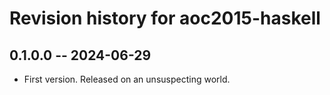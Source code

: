# Revision history for aoc2015-haskell

## 0.1.0.0 -- 2024-06-29

- First version. Released on an unsuspecting world.
